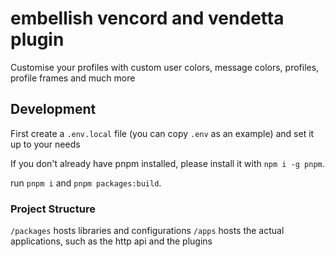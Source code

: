 # embellish vencord and vendetta plugin

Customise your profiles with custom user colors,
message colors, profiles, profile frames and much more


## Development

First create a `.env.local` file (you can copy `.env` as an example)
and set it up to your needs

If you don't already have pnpm installed, please install it with `npm i -g pnpm`.

run `pnpm i` and `pnpm packages:build`.

### Project Structure

`/packages` hosts libraries and configurations
`/apps` hosts the actual applications, such as the http api and the plugins
